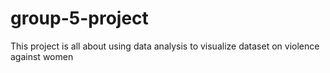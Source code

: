 # group-5-project
This project is all about using data analysis to visualize dataset on violence against women
